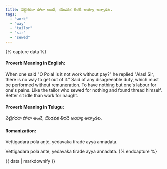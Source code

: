 ```yaml
---
title: వెట్టిగదరా పోలా అంటే, యేడవక తీరదే అయ్యా అన్నాడట.
tags:
  - "work"
  - "way"
  - "tailor"
  - "sir"
  - "sewed"
---
```


{% capture data %}
#### Proverb Meaning in English:
When one said "O Pola! is it not work without pay?" he replied "Alas! Sir, there is no way to get out of it."
Said of any disagreeable duty, which must be performed without remuneration.
To have nothing but one's labour for one's pains.
Like the tailor who sewed for nothing and found thread himself.
Better sit idle than work for naught.

#### Proverb Meaning in Telugu:
వెట్టిగదరా పోలా అంటే, యేడవక తీరదే అయ్యా అన్నాడట.

#### Romanization:
Veṭṭigadarā pōlā aṇṭē, yēḍavaka tīradē ayyā annāḍaṭa.

Vettigadara pola ante, yedavaka tirade ayya annadata.
{% endcapture %}

{{ data | markdownify }}

